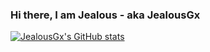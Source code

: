 ### Hi there, I am Jealous - aka JealousGx

[![JealousGx's GitHub stats](https://github-readme-stats-jealousgx.vercel.app/api?username=JealousGx&title_color=2a4e6c&show_icons=true&theme=cobalt&border_color=2a4e6c)](https://github.com/JealousGx)

